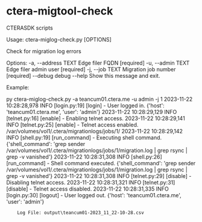 # ctera-migtool-check
CTERASDK scripts

Usage: ctera-miglog-check.py [OPTIONS]

  Check for migration log errors

Options:
  -a, --address TEXT  Edge filer FQDN  [required]
  -u, --admin TEXT    Edge filer admin user  [required]
  -j, --job TEXT      Migration job number  [required]
  --debug             debug
  --help              Show this message and exit.

Example:

py ctera-miglog-check.py -a teancum01.ctera.me -u admin -j 1
2023-11-22 10:28:28,978    INFO [login.py:19] [login] - User logged in. {'host': 'teancum01.ctera.me', 'user': 'admin'}
2023-11-22 10:28:29,129    INFO [telnet.py:16] [enable] - Enabling telnet access.
2023-11-22 10:28:29,141    INFO [telnet.py:25] [enable] - Telnet access enabled.
/var/volumes/vol1/.ctera/migrationlogs/jobs/1/
2023-11-22 10:28:29,142    INFO [shell.py:19] [run_command] - Executing shell command. {'shell_command': 'grep sender /var/volumes/vol1/.ctera/migrationlogs/jobs/1/migration.log | grep rsync | grep -v vanished'}
2023-11-22 10:28:31,308    INFO [shell.py:26] [run_command] - Shell command executed. {'shell_command': 'grep sender /var/volumes/vol1/.ctera/migrationlogs/jobs/1/migration.log | grep rsync | grep -v vanished'}
2023-11-22 10:28:31,308    INFO [telnet.py:29] [disable] - Disabling telnet access.
2023-11-22 10:28:31,321    INFO [telnet.py:31] [disable] - Telnet access disabled.
2023-11-22 10:28:31,335    INFO [login.py:30] [logout] - User logged out. {'host': 'teancum01.ctera.me', 'user': 'admin'}

        Log File: output\teancum01-2023_11_22-10-28.csv
